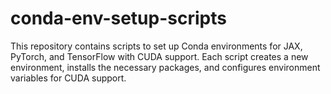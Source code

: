 # conda-env-setup-scripts
This repository contains scripts to set up Conda environments for JAX, PyTorch, and TensorFlow with CUDA support. Each script creates a new environment, installs the necessary packages, and configures environment variables for CUDA support.
